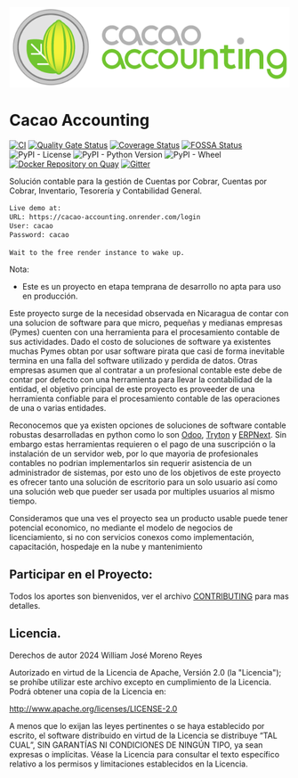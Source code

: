 ![Logo](https://raw.githubusercontent.com/cacao-accounting/cacao-accounting/main/cacao_accounting/static/media/Cacao%20Accounting-01.png)

# Cacao Accounting

[![CI](https://github.com/cacao-accounting/cacao-accounting/actions/workflows/python-package.yml/badge.svg?branch=main&event=push)](https://github.com/cacao-accounting/cacao-accounting/actions/workflows/python-package.yml)
[![Quality Gate Status](https://sonarcloud.io/api/project_badges/measure?project=cacao-accounting_cacao-accounting&metric=alert_status)](https://sonarcloud.io/dashboard?id=cacao-accounting_cacao-accounting)
[![Coverage Status](https://coveralls.io/repos/github/cacao-accounting/cacao-accounting/badge.svg?branch=main)](https://coveralls.io/github/cacao-accounting/cacao-accounting?branch=main)
[![FOSSA Status](https://app.fossa.com/api/projects/git%2Bgithub.com%2Fcacao-accounting%2Fcacao-accounting.svg?type=small)](https://app.fossa.com/projects/git%2Bgithub.com%2Fcacao-accounting%2Fcacao-accounting?ref=badge_small)
![PyPI - License](https://img.shields.io/pypi/l/cacao-accounting?color=green&logo=apache)
![PyPI - Python Version](https://img.shields.io/pypi/pyversions/cacao-accounting?logo=Python&color=gree&link=https%3A%2F%2Fpypi.org%2Fproject%2Fstaging-cacao-accounting%2F)
![PyPI - Wheel](https://img.shields.io/pypi/wheel/cacao-accounting?logo=Python)
[![Docker Repository on Quay](https://quay.io/repository/cacaoaccounting/cacaoaccounting/status "Docker Repository on Quay")](https://quay.io/repository/cacaoaccounting/cacaoaccounting)
[![Gitter](https://badges.gitter.im/cacao-accounting/community.svg)](https://gitter.im/cacao-accounting/community?utm_source=badge&utm_medium=badge&utm_campaign=pr-badge)

Solución contable para la gestión de Cuentas por Cobrar, Cuentas por Cobrar, Inventario, Tesorería y Contabilidad General.

```
Live demo at:
URL: https://cacao-accounting.onrender.com/login
User: cacao
Password: cacao

Wait to the free render instance to wake up.
```


Nota: 
* Este es un proyecto en etapa temprana de desarrollo no apta para uso en producción.

Este proyecto surge de la necesidad observada en Nicaragua de contar con una solucion de software para que micro, pequeñas y medianas empresas (Pymes) cuenten con una herramienta para el procesamiento contable de sus actividades. 
Dado el costo de soluciones de software ya existentes muchas Pymes obtan por usar software pirata que casi de forma
inevitable termina en una falla del software utilizado y perdida de datos. Otras empresas asumen que al contratar a
un profesional contable este debe de contar por defecto con una herramienta para llevar la contabilidad de la entidad,
el objetivo principal de este proyecto es proveeder de una herramienta confiable para el procesamiento contable de las
operaciones de una o varias entidades.

Reconocemos que ya existen opciones de soluciones de software contable robustas desarrolladas en python como lo son
[Odoo](https://www.odoo.com/es_ES/), [Tryton](https://www.tryton.org/) y [ERPNext](https://erpnext.com/). Sin embargo
estas herramientas requieren o el pago de una suscripción o la instalación de un servidor web, por lo que mayoria de
profesionales contables no podrian implementarlos sin requerir asistencia de un administrador de sistemas, por esto uno
de los objetivos de este proyecto es ofrecer tanto una solución de escritorio para un solo usuario así como una solución
web que pueder ser usada por multiples usuarios al mismo tiempo.

Consideramos que una ves el proyecto sea un producto usable puede tener potencial economico, no mediante el modelo
de negocios de licenciamiento, si no con servicios conexos como implementación, capacitación, hospedaje en la nube y mantenimiento

## Participar en el Proyecto:

Todos los aportes son bienvenidos, ver el archivo [CONTRIBUTING](https://cacao-accounting.github.io/cacao-accounting/CONTRIBUTING/) para mas detalles.

## Licencia.

Derechos de autor 2024 William José Moreno Reyes

Autorizado en virtud de la Licencia de Apache, Versión 2.0 (la "Licencia"); se
prohíbe utilizar este archivo excepto en cumplimiento de la Licencia. Podrá
obtener una copia de la Licencia en:

  http://www.apache.org/licenses/LICENSE-2.0

A menos que lo exijan las leyes pertinentes o se haya establecido por escrito,
el software distribuido en virtud de la Licencia se distribuye “TAL CUAL”, SIN
GARANTÍAS NI CONDICIONES DE NINGÚN TIPO, ya sean expresas o implícitas. Véase
la Licencia para consultar el texto específico relativo a los permisos y
limitaciones establecidos en la Licencia.
